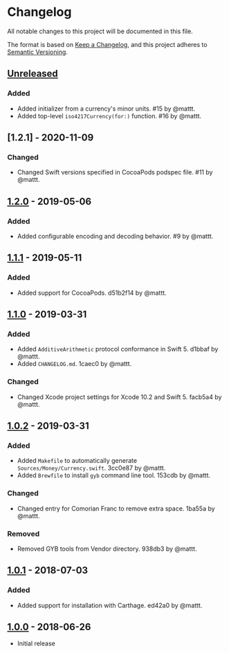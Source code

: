 # Changelog

All notable changes to this project will be documented in this file.

The format is based on [Keep a Changelog](https://keepachangelog.com/en/1.0.0/),
and this project adheres to [Semantic Versioning](https://semver.org/spec/v2.0.0.html).

## [Unreleased]

### Added

- Added initializer from a currency's minor units.
  #15 by @mattt.
- Added top-level `iso4217Currency(for:)` function.
  #16 by @mattt.

## [1.2.1] - 2020-11-09

### Changed

- Changed Swift versions specified in CocoaPods podspec file.
  #11 by @mattt.

## [1.2.0] - 2019-05-06

### Added

- Added configurable encoding and decoding behavior.
  #9 by @mattt.

## [1.1.1] - 2019-05-11

### Added

- Added support for CocoaPods.
  d51b2f14 by @mattt.

## [1.1.0] - 2019-03-31

### Added

- Added `AdditiveArithmetic` protocol conformance in Swift 5.
  d1bbaf by @mattt.
- Added `CHANGELOG.md`.
  1caec0 by @mattt.
  
### Changed

- Changed Xcode project settings for Xcode 10.2 and Swift 5.
  facb5a4 by @mattt.

## [1.0.2] - 2019-03-31

### Added

- Added `Makefile` to automatically generate `Sources/Money/Currency.swift`.
  3cc0e87 by @mattt.
- Added `Brewfile` to install `gyb` command line tool.
  153cdb by @mattt.

### Changed

- Changed entry for Comorian Franc to remove extra space.
  1ba55a by @mattt.

### Removed

- Removed GYB tools from Vendor directory.
  938db3 by @mattt.

## [1.0.1] - 2018-07-03

### Added

- Added support for installation with Carthage.
  ed42a0 by @mattt.

## [1.0.0] - 2018-06-26

- Initial release

[unreleased]: https://github.com/SwiftDocOrg/doctest/compare/1.2.0...master
[1.2.0]: https://github.com/SwiftDocOrg/swift-doc/releases/tag/1.2.0
[1.1.1]: https://github.com/SwiftDocOrg/swift-doc/releases/tag/1.1.1
[1.1.0]: https://github.com/SwiftDocOrg/swift-doc/releases/tag/1.1.0
[1.0.2]: https://github.com/SwiftDocOrg/swift-doc/releases/tag/1.0.2
[1.0.1]: https://github.com/SwiftDocOrg/swift-doc/releases/tag/1.0.1
[1.0.0]: https://github.com/SwiftDocOrg/swift-doc/releases/tag/1.0.0
